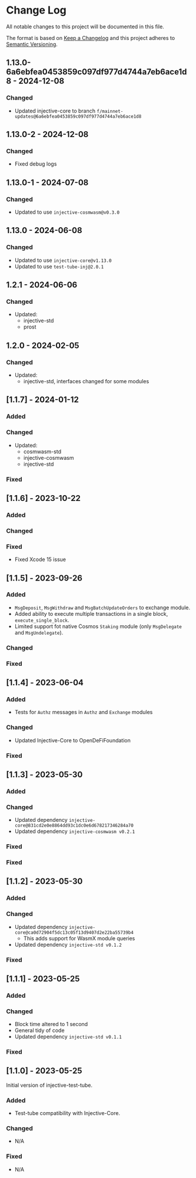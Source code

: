 # Change Log

All notable changes to this project will be documented in this file.

The format is based on [Keep a Changelog](http://keepachangelog.com/)
and this project adheres to [Semantic Versioning](http://semver.org/).

## 1.13.0-6a6ebfea0453859c097df977d4744a7eb6ace1d8 - 2024-12-08

### Changed

- Updated injective-core to branch `f/mainnet-updates@6a6ebfea0453859c097df977d4744a7eb6ace1d8`

## 1.13.0-2 - 2024-12-08

### Changed

- Fixed debug logs

## 1.13.0-1 - 2024-07-08

### Changed

- Updated to use `injective-cosmwasm@v0.3.0`

## 1.13.0 - 2024-06-08

### Changed

- Updated to use `injective-core@v1.13.0`
- Updated to use `test-tube-inj@2.0.1`

## 1.2.1 - 2024-06-06

### Changed

- Updated:
  - injective-std
  - prost

## 1.2.0 - 2024-02-05

### Changed

- Updated:
  - injective-std, interfaces changed for some modules

## [1.1.7] - 2024-01-12

### Added

### Changed

- Updated:
  - cosmwasm-std
  - injective-cosmwasm
  - injective-std

### Fixed

## [1.1.6] - 2023-10-22

### Added

### Changed

### Fixed

- Fixed Xcode 15 issue

## [1.1.5] - 2023-09-26

### Added

- `MsgDeposit`, `MsgWithdraw` and `MsgBatchUpdateOrders` to exchange module.
- Added ability to execute multiple transactions in a single block, `execute_single_block`.
- Limited support fot native Cosmos `Staking` module (only `MsgDelegate` and `MsgUndelegate`).

### Changed

### Fixed

## [1.1.4] - 2023-06-04

### Added

- Tests for `Authz` messages in `Authz` and `Exchange` modules

### Changed

- Updated Injective-Core to OpenDeFiFoundation

### Fixed

## [1.1.3] - 2023-05-30

### Added

### Changed

- Updated dependency `injective-core@831cd2e0e8864dd93c1dc0e6d678217346284a70`
- Updated dependency `injective-cosmwasm v0.2.1`

### Fixed

### Fixed

## [1.1.2] - 2023-05-30

### Added

### Changed

- Updated dependency `injective-core@ca0d72904f5dc13c05f13d9407d2e22ba55739b4`
  - This adds support for WasmX module queries
- Updated dependency `injective-std v0.1.2`

### Fixed

## [1.1.1] - 2023-05-25

### Added

### Changed

- Block time altered to 1 second
- General tidy of code
- Updated dependency `injective-std v0.1.1`

### Fixed

## [1.1.0] - 2023-05-25

Initial version of injective-test-tube.

### Added

- Test-tube compatibility with Injective-Core.

### Changed

- N/A

### Fixed

- N/A
